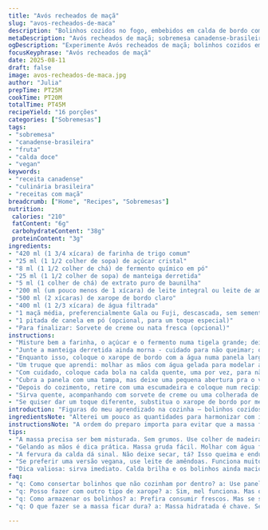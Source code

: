 ```yaml
---
title: "Avós recheados de maçã"
slug: "avos-recheados-de-maca"
description: "Bolinhos cozidos no fogo, embebidos em calda de bordo com pedaços de maçã no centro. Uma sobremesa que combina tradições canadenses com toque brasileiro. Sem ovos, sem castanhas, textura que equilibra maciez e firmeza. Levemente adocicado, aroma intenso de baunilha e a rusticidade do bordo dissolvendo na boca."
metaDescription: "Avós recheados de maçã; sobremesa canadense-brasileira; sabores marcantes e textura equilibrada; ideal para sua próxima refeição."
ogDescription: "Experimente Avós recheados de maçã; bolinhos cozidos em calda de bordo; uma combinação perfeita de tradições do Canadá e Brasil."
focusKeyphrase: "Avós recheados de maçã"
date: 2025-08-11
draft: false
image: avos-recheados-de-maca.jpg
author: "Julia"
prepTime: PT25M
cookTime: PT20M
totalTime: PT45M
recipeYield: "16 porções"
categories: ["Sobremesas"]
tags:
- "sobremesa"
- "canadense-brasileira"
- "fruta"
- "calda doce"
- "vegan"
keywords:
- "receita canadense"
- "culinária brasileira"
- "receitas com maçã"
breadcrumb: ["Home", "Recipes", "Sobremesas"]
nutrition: 
 calories: "210"
 fatContent: "6g"
 carbohydrateContent: "38g"
 proteinContent: "3g"
ingredients:
- "420 ml (1 3/4 xícara) de farinha de trigo comum"
- "25 ml (1 1/2 colher de sopa) de açúcar cristal"
- "8 ml (1 1/2 colher de chá) de fermento químico em pó"
- "25 ml (1 1/2 colher de sopa) de manteiga derretida"
- "5 ml (1 colher de chá) de extrato puro de baunilha"
- "200 ml (um pouco menos de 1 xícara) de leite integral ou leite de amêndoas para versão vegana"
- "500 ml (2 xícaras) de xarope de bordo claro"
- "400 ml (1 2/3 xícara) de água filtrada"
- "1 maçã média, preferencialmente Gala ou Fuji, descascada, sem sementes e cortada em 16 pedaços"
- "1 pitada de canela em pó (opcional, para um toque especial)"
- "Para finalizar: Sorvete de creme ou nata fresca (opcional)"
instructions:
- "Misture bem a farinha, o açúcar e o fermento numa tigela grande; deixando tudo bem uniforme. Use uma colher de pau para não ativar o glúten antes da hora; isso deixa a massa firme, mas fofinha depois."
- "Junte a manteiga derretida ainda morna - cuidado para não queimar; o calor intenso pode cozinhar o leite na mistura e formar grumos. Adicione o extrato de baunilha e o leite aos poucos, mexa até formar uma massa homogênea porém um pouco pegajosa."
- "Enquanto isso, coloque o xarope de bordo com a água numa panela larga e funda e leve ao fogo alto até começar a borbulhar, criando aquele som de fervura patrolada; é quando a calda está pronta para receber os bolinhos."
- "Um truque que aprendi: molhar as mãos com água gelada para modelar as bolas de massa evitando que grude. Faça cerca de 16 bolinhas, não muito grandes, senão demora e cozinha por fora e por dentro fica cru. Em cada bolinha, pressione um pedaço de maçã no meio, até sentir que está bem firme; isso garante que o centro fique úmido e com sabor na medida."
- "Com cuidado, coloque cada bola na calda quente, uma por vez, para não baixar a temperatura do xarope. Vá acomodando sem apertar; os bolinhos vão crescer e soltar um cheiro de caramelo e maçã cozida que avisa que tá quase no ponto."
- "Cubra a panela com uma tampa, mas deixe uma pequena abertura pra o vapor escapar; mexer pode desmanchar os bolinhos. Ajuste o fogo para médio e deixe cozinhar por uns 18 minutos, até que eles incharem e ficarem com uma textura macia, mas firme ao toque. Se o tempo estourar, a massa fica grudenta e pesada."
- "Depois do cozimento, retire com uma escumadeira e coloque num recipiente fundo para servir. A calda deve estar brilhante, levemente espessa, perfeita pra mergulhar cada bolinho."
- "Sirva quente, acompanhando com sorvete de creme ou uma colherada de nata fresca para equilibrar a doçura e a densidade; lembro a primeira vez que fiz e servi; o contraste emociona. Sem sorvete também funciona, só preste atenção pra molhar bem na calda."
- "Se quiser dar um toque diferente, substitua o xarope de bordo por mel de florada silvestre, ou o leite por um vegetal como aveia, adicionando capricho no aromatizante - use casca de laranja ralada junto à baunilha na massa."
introduction: "Figuras do meu aprendizado na cozinha — bolinhos cozidos no xarope de bordo, recheados com fatias de maçã. Receita típica do Canadá, mas adaptada aqui com toques mais brasileiros, como a pitada de canela e o uso ocasional de leite vegetal. Sempre observei como o aroma do bordo se intensifica com a baunilha e como o cozimento cuidadoso faz toda a diferença para textura final — macia, mas sem virar papinha. Aprendi a reconhecer quando está no ponto pelo formato dos bolinhos e a fervura da calda, que precisa ser constante, mas controlada pra não caramelizar demais. Cozinhar assim é escutar a panela e sentir o cheiro se espalhando, saber qual é o momento de retirar."
ingredientsNote: "Alterei um pouco as quantidades para harmonizar com ingredientes facilmente encontrados aqui no Brasil e para obter uma massa mais leve e menos doce. Trocar parte do leite por vegetal serve para quem tem intolerância e ainda mantém a massa úmida. Use fermento químico fresquinho para garantir a expansão dos bolinhos – velho tende a não funcionar bem. O açúcar foi reduzido para balancear o doce intenso do xarope de bordo. A canela é opcional, mas confere um toque de conforto, combinando especialmente com maçãs gala, muito comuns por aqui. Caso não tenha manteiga, óleo de coco é uma substituição apropriada, mas altera o sabor, fique ligado."
instructionsNote: "A ordem do preparo importa para evitar que a massa fique dura ou líquida em excesso. Misturar os secos antes evita formação de grumos de fermento. Para acrescentar a manteiga e baunilha, espere que a temperatura dos ingredientes líquidos esteja morna para não estragar o fermento. Molhar as mãos é um conselho prático para evitar que a massa grude – sempre subestimado. O segredo está em observar o formato dos bolinhos e a intensidade da fervura; uma calda muito quente queima por fora, que deixa cru por dentro. O cozimento ideal produz bolinhos que flutuam ligeiramente e têm aroma doce forte; o visual deles ajuda a entender se eles passaram do ponto. Sirva logo depois para garantir a melhor experiência. Enrolar os bolinhos com cuidado e manter a temperatura constante são as maiores dificuldades. Tentei também usar panela de ferro, mas a fundo de inox fino distribuía melhor o calor."
tips:
- "A massa precisa ser bem misturada. Sem grumos. Use colher de madeira. Evita o glúten. Bolinhos fofinhos, textura leve. Sabe, cada detalhe conta. Mistura seca primeiro. Depois, adicione os líquidos. Mantenha a calma na temperatura. Erro comum é deixar a manteiga quente demais."
- "Gelando as mãos é dica prática. Massa gruda fácil. Molhar com água fria. Forma pequenas bolinhas. Não muito grandes, cuidado. Pede paz na modelagem. Cada bolinha deve receber um pedaço de maçã. Pressione bem. Centrar a maçã é chave. Garante suculência no recheio."
- "A fervura da calda dá sinal. Não deixe secar, tá? Isso queima e endurece. Lembre-se, panela tampada. Pequena abertura para o vapor sair. Menos chance de desmanchar os bolinhos. Fogo médio é crucial. Cozinhe por 18 minutos; eles incham e ficam parecendo nuvens."
- "Se preferir uma versão vegana, use leite de amêndoas. Funciona muito bem. Ou leite de aveia, gosto suave. Doçura do xarope é intensa. Reduza o açúcar na massa. Canela, a meu ver, é opcional. Mistura sabores, mas não domine. Rale casca de laranja também. Um toque fresco."
- "Dica valiosa: sirva imediato. Calda brilha e os bolinhos ainda macios. Sorvete ou nata fresca? Salva o dia. Equilibra a doçura intensa. Reconhecer o ponto é fundamental. Pegue a prática de olhar e sentir. Cosinha é muito sobre intuição. Aprendi isso com o tempo."
faq:
- "q: Como consertar bolinhos que não cozinham por dentro? a: Use panelas com fundo grosso. Ajuste a temperatura se for muito alta. Fogo precisa ser controlado."
- "q: Posso fazer com outro tipo de xarope? a: Sim, mel funciona. Mas o sabor muda. Use mistura 1:1 com água. Xarope de agave também é uma opção."
- "q: Como armazenar os bolinhos? a: Prefira consumir frescos. Mas se sobrar, guarde em pote hermético. Pode ficar na geladeira por até 2 dias. Reaqueça suavemente."
- "q: O que fazer se a massa ficar dura? a: Massa hidratada é chave. Se acontece, adicione um pouco mais de leite. Isso é segredo da leveza. Não pule essa etapa."

---
```

